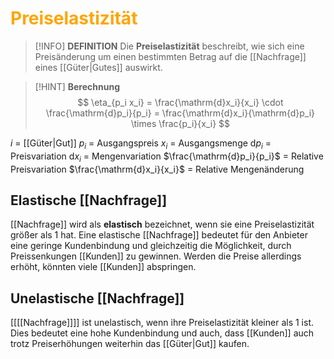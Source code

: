 # <font color = "orange">Preiselastizität</font>
>[!INFO] **DEFINITION**
>Die **Preiselastizität** beschreibt, wie sich eine Preisänderung um einen bestimmten Betrag auf die [[Nachfrage]] eines [[Güter|Gutes]] auswirkt.

>[!HINT] **Berechnung**
>$$
\eta_{p_i x_i} = \frac{\mathrm{d}x_i}{x_i} \cdot \frac{\mathrm{d}p_i}{p_i} = \frac{\mathrm{d}x_i}{\mathrm{d}p_i} \times \frac{p_i}{x_i}
$$

$i$ = [[Güter|Gut]]
$p_i$ = Ausgangspreis
$x_i$ = Ausgangsmenge
d$p_i$ = Preisvariation
d$x_i$ = Mengenvariation
$\frac{\mathrm{d}p_i}{p_i}$ = Relative Preisvariation
$\frac{\mathrm{d}x_i}{x_i}$ = Relative Mengenänderung

## Elastische [[Nachfrage]]
[[Nachfrage]] wird als **elastisch** bezeichnet, wenn sie eine Preiselastizität größer als 1 hat. Eine elastische [[Nachfrage]] bedeutet für den Anbieter eine geringe Kundenbindung und gleichzeitig die Möglichkeit, durch Preissenkungen [[Kunden]] zu gewinnen. Werden die Preise allerdings erhöht, könnten viele [[Kunden]] abspringen.

## Unelastische [[Nachfrage]]
[[[[Nachfrage]]]] ist unelastisch, wenn ihre Preiselastizität kleiner als 1 ist. Dies bedeutet eine hohe Kundenbindung und auch, dass [[Kunden]] auch trotz Preiserhöhungen weiterhin das [[Güter|Gut]] kaufen.